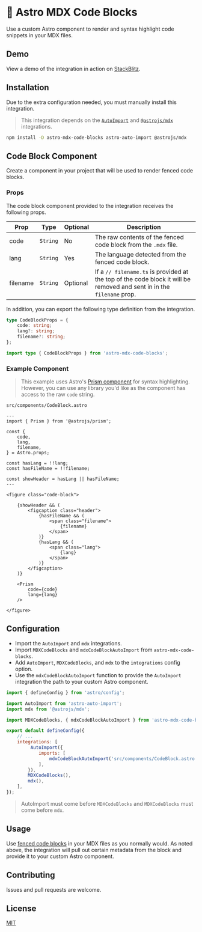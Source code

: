 # 🚀 Astro MDX Code Blocks

Use a custom Astro component to render and syntax highlight code snippets in your MDX files.

## Demo

View a demo of the integration in action on [StackBlitz](https://stackblitz.com/edit/astro-mdx-code-blocks-example?file=src%2Fpages%2Findex.mdx,astro.config.mjs,src%2Fcomponents%2FCodeBlock.astro).

## Installation

Due to the extra configuration needed, you must manually install this integration.

> This integration depends on the [`AutoImport`](https://github.com/delucis/astro-auto-import) and [`@astrojs/mdx`](https://docs.astro.build/en/guides/integrations-guide/mdx/) integrations.

```bash
npm install -D astro-mdx-code-blocks astro-auto-import @astrojs/mdx
```


## Code Block Component

Create a component in your project that will be used to render fenced code blocks.

### Props

The code block component provided to the integration receives the following props.

| Prop | Type | Optional | Description |
| ---- | ---- | -------- | ------------|
| code | `String` | No | The raw contents of the fenced code block from the `.mdx` file.
| lang | `String` | Yes | The language detected from the fenced code block. |
| filename | `String` | Optional | If a `// filename.ts` is provided at the top of the code block it will be removed and sent in in the `filename` prop. |

In addition, you can export the following type definition from the integration.

```ts
type CodeBlockProps = {
    code: string;
    lang?: string;
    filename?: string;
};
```

```ts
import type { CodeBlockProps } from 'astro-mdx-code-blocks';
```


### Example Component

> This example uses Astro's [Prism component](https://docs.astro.build/en/reference/api-reference/#prism-) for syntax highlighting. However, you can use any library you'd like as the component has access to the raw `code` string.

`src/components/CodeBlock.astro`

```astro
---
import { Prism } from '@astrojs/prism';

const {
    code,
    lang,
    filename,
} = Astro.props;

const hasLang = !!lang;
const hasFileName = !!filename;

const showHeader = hasLang || hasFileName;
---

<figure class="code-block">

    {showHeader && (
        <figcaption class="header">
            {hasFileName && (
                <span class="filename">
                    {filename}
                </span>
            )}
            {hasLang && (
                <span class="lang">
                    {lang}
                </span>
            )}
        </figcaption>
    )}

    <Prism
        code={code}
        lang={lang}
    />

</figure>
```

## Configuration

* Import the `AutoImport` and `mdx` integrations.
* Import `MDXCodeBlocks` and `mdxCodeBlockAutoImport` from `astro-mdx-code-blocks`.
* Add `AutoImport`, `MDXCodeBlocks`, and `mdx` to the `integrations` config option.
* Use the `mdxCodeBlockAutoImport` function to provide the `AutoImport` integration the path to your custom Astro component.

```js
import { defineConfig } from 'astro/config';

import AutoImport from 'astro-auto-import';
import mdx from '@astrojs/mdx';

import MDXCodeBlocks, { mdxCodeBlockAutoImport } from 'astro-mdx-code-blocks';

export default defineConfig({
    // ...
    integrations: [
         AutoImport({
            imports: [
                mdxCodeBlockAutoImport('src/components/CodeBlock.astro')
            ],
        }),
        MDXCodeBlocks(),
        mdx(),
    ],
});
```

> AutoImport must come before `MDXCodeBlocks` and `MDXCodeBlocks` must come before `mdx`.

## Usage

Use [fenced code blocks](https://www.markdownguide.org/extended-syntax/#fenced-code-blocks) in your MDX files as you normally would. As noted above, the integration will pull out certain metadata from the block and provide it to your custom Astro component.

## Contributing

Issues and pull requests are welcome.

## License

[MIT](LICENSE)

